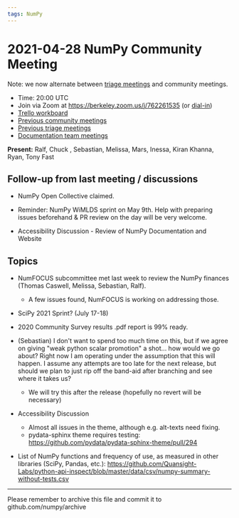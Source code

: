 ```yaml
---
tags: NumPy
---
```



# 2021-04-28 NumPy Community Meeting

Note: we now alternate between [triage meetings](https://hackmd.io/68i_JvOYQfy9ERiHgXMPvg) and community meetings.

- Time: 20:00 UTC
- Join via Zoom at https://berkeley.zoom.us/j/762261535 (or [dial-in](https://berkeley.zoom.us/u/aC3ENhycM))
- [Trello workboard](https://trello.com/b/Azg4fYZH/numpy-at-bids)
- [Previous community meetings](https://github.com/numpy/archive/tree/master/status_meetings)
- [Previous triage meetings](https://github.com/numpy/archive/tree/master/triage_meetings)
- [Documentation team meetings](https://hackmd.io/oB_boakvRqKR-_2jRV-Qjg)


**Present:** Ralf, Chuck , Sebastian, Melissa, Mars, Inessa, Kiran Khanna, Ryan, Tony Fast


## Follow-up from last meeting / discussions

- NumPy Open Collective claimed.

- Reminder: NumPy WiMLDS sprint on May 9th. Help with preparing issues beforehand & PR review on the day will be very welcome.

- Accessibility Discussion - Review of NumPy Documentation and Website


## Topics

- NumFOCUS subcommittee met last week to review the NumPy finances (Thomas Caswell, Melissa, Sebastian, Ralf).
    - A few issues found, NumFOCUS is working on addressing those.

- SciPy 2021 Sprint? (July 17-18)


- 2020 Community Survey results .pdf report is 99% ready.


- (Sebastian) I don't want to spend too much time on this, but if we agree on giving "weak python scalar promotion" a shot... how would we go about?  Right now I am operating under the assumption that this will  happen.  I assume any attempts are too late for the next release, but should we plan to just rip off the band-aid after branching and see where it takes us?
    - We will try this after the release (hopefully no revert will be necessary)

- Accessibility Discussion
  - Almost all issues in the theme, although e.g. alt-texts need fixing.
  - pydata-sphinx theme requires testing: https://github.com/pydata/pydata-sphinx-theme/pull/294

- List of NumPy functions and frequency of use, as measured in other libraries (SciPy, Pandas, etc.): https://github.com/Quansight-Labs/python-api-inspect/blob/master/data/csv/numpy-summary-without-tests.csv



---

Please remember to archive this file and commit it to github.com/numpy/archive
